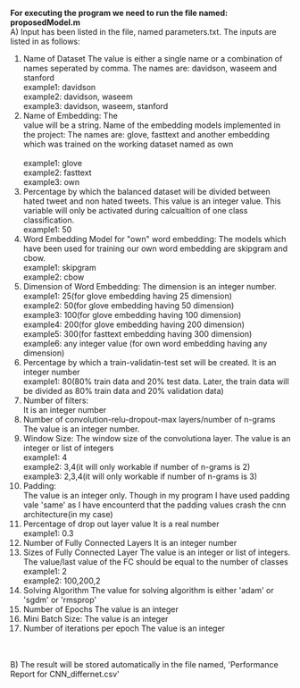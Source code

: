 **For executing the program we need to run the file named: proposedModel.m**
<br>A) Input has been listed in the file, named parameters.txt. The inputs are listed in as follows:
1. Name of Dataset
The value is either a single name or a combination of names seperated by comma. The names are: davidson, waseem and stanford
<br>example1: davidson
<br>example2: davidson, waseem
<br>example3: davidson, waseem, stanford
2. Name of Embedding:
The <br>value will be a string. Name of the embedding models implemented in the project: The names are: glove, fasttext and another embedding which was trained on the working dataset named as own
<br><br>example1: glove
<br>example2: fasttext
<br>example3: own
3. Percentage by which the balanced dataset will be divided between hated tweet and non hated tweets. This value is an integer value. This variable will only be activated during calcualtion of one class classification.
<br>example1: 50
4. Word Embedding Model for "own" word embedding:
The models which have been used for training our own word embedding are skipgram and cbow.
<br>example1: skipgram
<br>example2: cbow
5. Dimension of Word Embedding:
The dimension is an integer number. 
<br>example1: 25(for glove embedding having 25 dimension)
<br>example2: 50(for glove embedding having 50 dimension)
<br>example3: 100(for glove embedding having 100 dimension)
<br>example4: 200(for glove embedding having 200 dimension)
<br>example5: 300(for fasttext embedding having 300 dimension)
<br>example6: any integer value (for own word embedding having any dimension)
6. Percentage by which a train-validatin-test set will be created. It is an integer number
<br>example1: 80(80% train data and 20% test data. Later, the train data will be divided as 80% train data and 20% validation data)
7. Number of filters:
<br>It is an integer number
8. Number of convolution-relu-dropout-max layers/number of n-grams
<br>The value is an integer number.
9. Window Size:
The window size of the convolutiona layer. The value is an integer or list of integers
<br>example1: 4
<br>example2: 3,4(it will only workable if number of n-grams is 2) 
<br>example3: 2,3,4(it will only workable if number of n-grams is 3)
10. Padding:
<br>The value is an integer only. Though in my program I have used padding vale 'same' as I have encounterd that the padding values crash the cnn architecture(in my case)
11. Percentage of drop out layer value
It is a real number
<br>example1: 0.3
12. Number of Fully Connected Layers
It is an integer number
13. Sizes of Fully Connected Layer
The value is an integer or list of integers. The value/last value of the FC should be equal to the number of classes
<br>example1: 2
<br>example2: 100,200,2
14. Solving Algorithm
The value for solving algorithm is either 'adam' or 'sgdm' or 'rmsprop'
15. Number of Epochs
The value is an integer
16. Mini Batch Size:
The value is an integer
17. Number of iterations per epoch
The value is an integer
<br>
<br> B) The result will be stored automatically in the file named, 'Performance Report for CNN_differnet.csv'
